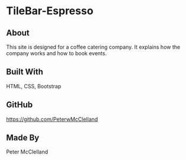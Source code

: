 # TileBar-Espresso

## About
This site is designed for a coffee catering company.
It explains how the company works and how to book events.

## Built With
HTML, CSS, Bootstrap

## GitHub
https://github.com/PeterwMcClelland

## Made By
Peter McClelland